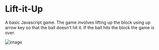 # Lift-it-Up
A basic Javascript game. The game involves lifting up the block using up arrow key so that the ball doesn't hit it. If the ball hits the block the game is over.

![image](https://github.com/pranathi-jayanthi/Calculator/assets/113671307/c78f2ea6-ead6-4b15-957c-b0bc63326ae8)
